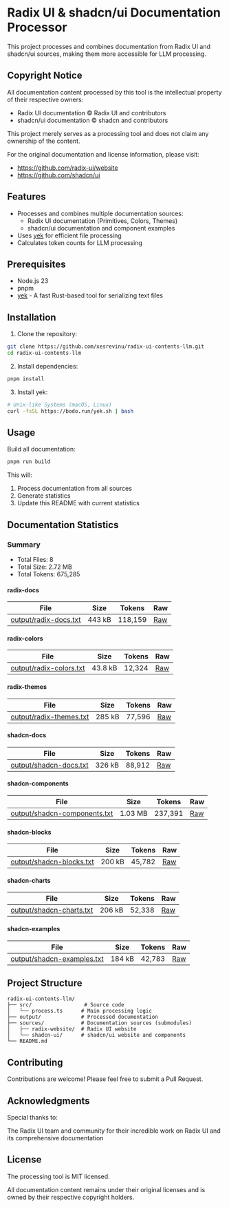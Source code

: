 # Radix UI & shadcn/ui Documentation Processor

This project processes and combines documentation from Radix UI and shadcn/ui sources, making them more accessible for LLM processing.

## Copyright Notice

All documentation content processed by this tool is the intellectual property of their respective owners:
- Radix UI documentation © Radix UI and contributors
- shadcn/ui documentation © shadcn and contributors

This project merely serves as a processing tool and does not claim any ownership of the content.

For the original documentation and license information, please visit:
- https://github.com/radix-ui/website
- https://github.com/shadcn/ui

## Features

- Processes and combines multiple documentation sources:
  - Radix UI documentation (Primitives, Colors, Themes)
  - shadcn/ui documentation and component examples
- Uses [yek](https://github.com/bodo-run/yek) for efficient file processing
- Calculates token counts for LLM processing

## Prerequisites

- Node.js 23
- pnpm
- [yek](https://github.com/bodo-run/yek) - A fast Rust-based tool for serializing text files

## Installation

1. Clone the repository:
```bash
git clone https://github.com/xesrevinu/radix-ui-contents-llm.git
cd radix-ui-contents-llm
```

2. Install dependencies:
```bash
pnpm install
```

3. Install yek:
```bash
# Unix-like Systems (macOS, Linux)
curl -fsSL https://bodo.run/yek.sh | bash
```

## Usage

Build all documentation:
```bash
pnpm run build
```

This will:
1. Process documentation from all sources
2. Generate statistics
3. Update this README with current statistics

<!-- STATS_START -->
## Documentation Statistics

### Summary

- Total Files: 8
- Total Size: 2.72 MB
- Total Tokens: 675,285

#### radix-docs

| File | Size | Tokens | Raw |
| --- | --- | --- | --- |
| [output/radix-docs.txt](https://github.com/xesrevinu/radix-ui-contents-llm/blob/main/output/radix-docs.txt) | 443 kB | 118,159 | [Raw](https://raw.githubusercontent.com/xesrevinu/radix-ui-contents-llm/main/output/radix-docs.txt) |

#### radix-colors

| File | Size | Tokens | Raw |
| --- | --- | --- | --- |
| [output/radix-colors.txt](https://github.com/xesrevinu/radix-ui-contents-llm/blob/main/output/radix-colors.txt) | 43.8 kB | 12,324 | [Raw](https://raw.githubusercontent.com/xesrevinu/radix-ui-contents-llm/main/output/radix-colors.txt) |

#### radix-themes

| File | Size | Tokens | Raw |
| --- | --- | --- | --- |
| [output/radix-themes.txt](https://github.com/xesrevinu/radix-ui-contents-llm/blob/main/output/radix-themes.txt) | 285 kB | 77,596 | [Raw](https://raw.githubusercontent.com/xesrevinu/radix-ui-contents-llm/main/output/radix-themes.txt) |

#### shadcn-docs

| File | Size | Tokens | Raw |
| --- | --- | --- | --- |
| [output/shadcn-docs.txt](https://github.com/xesrevinu/radix-ui-contents-llm/blob/main/output/shadcn-docs.txt) | 326 kB | 88,912 | [Raw](https://raw.githubusercontent.com/xesrevinu/radix-ui-contents-llm/main/output/shadcn-docs.txt) |

#### shadcn-components

| File | Size | Tokens | Raw |
| --- | --- | --- | --- |
| [output/shadcn-components.txt](https://github.com/xesrevinu/radix-ui-contents-llm/blob/main/output/shadcn-components.txt) | 1.03 MB | 237,391 | [Raw](https://raw.githubusercontent.com/xesrevinu/radix-ui-contents-llm/main/output/shadcn-components.txt) |

#### shadcn-blocks

| File | Size | Tokens | Raw |
| --- | --- | --- | --- |
| [output/shadcn-blocks.txt](https://github.com/xesrevinu/radix-ui-contents-llm/blob/main/output/shadcn-blocks.txt) | 200 kB | 45,782 | [Raw](https://raw.githubusercontent.com/xesrevinu/radix-ui-contents-llm/main/output/shadcn-blocks.txt) |

#### shadcn-charts

| File | Size | Tokens | Raw |
| --- | --- | --- | --- |
| [output/shadcn-charts.txt](https://github.com/xesrevinu/radix-ui-contents-llm/blob/main/output/shadcn-charts.txt) | 206 kB | 52,338 | [Raw](https://raw.githubusercontent.com/xesrevinu/radix-ui-contents-llm/main/output/shadcn-charts.txt) |

#### shadcn-examples

| File | Size | Tokens | Raw |
| --- | --- | --- | --- |
| [output/shadcn-examples.txt](https://github.com/xesrevinu/radix-ui-contents-llm/blob/main/output/shadcn-examples.txt) | 184 kB | 42,783 | [Raw](https://raw.githubusercontent.com/xesrevinu/radix-ui-contents-llm/main/output/shadcn-examples.txt) |


<!-- STATS_END -->

## Project Structure

```
radix-ui-contents-llm/
├── src/                 # Source code
│   └── process.ts      # Main processing logic
├── output/             # Processed documentation
├── sources/            # Documentation sources (submodules)
│   ├── radix-website/  # Radix UI website
│   └── shadcn-ui/      # shadcn/ui website and components
└── README.md
```

## Contributing

Contributions are welcome! Please feel free to submit a Pull Request.

## Acknowledgments

Special thanks to:

The Radix UI team and community for their incredible work on Radix UI and its comprehensive documentation

## License

The processing tool is MIT licensed.

All documentation content remains under their original licenses and is owned by their respective copyright holders.
